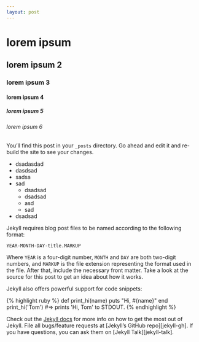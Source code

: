 ```yaml
---
layout: post
---
```



# lorem ipsum
## lorem ipsum 2
### lorem ipsum 3
#### lorem ipsum 4
##### lorem ipsum 5
###### lorem ipsum 6

You’ll find this post in your `_posts` directory. Go ahead and edit it and re-build the site to see your changes.

- dsadasdad
- dasdsad
- sadsa
- sad
  - dsadsad
  - dsadsad
  - asd
  - sad
- dsadsad


Jekyll requires blog post files to be named according to the following format:

`YEAR-MONTH-DAY-title.MARKUP`

Where `YEAR` is a four-digit number, `MONTH` and `DAY` are both two-digit numbers, and `MARKUP` is the file extension representing the format used in the file. After that, include the necessary front matter. Take a look at the source for this post to get an idea about how it works.

Jekyll also offers powerful support for code snippets:

{% highlight ruby %}
def print_hi(name)
  puts "Hi, #{name}"
end
print_hi('Tom')
#=> prints 'Hi, Tom' to STDOUT.
{% endhighlight %}

Check out the [Jekyll docs][jekyll-docs] for more info on how to get the most out of Jekyll. File all bugs/feature requests at [Jekyll’s GitHub repo][jekyll-gh]. If you have questions, you can ask them on [Jekyll Talk][jekyll-talk].

[jekyll-docs]: https://jekyllrb.com/docs/home
